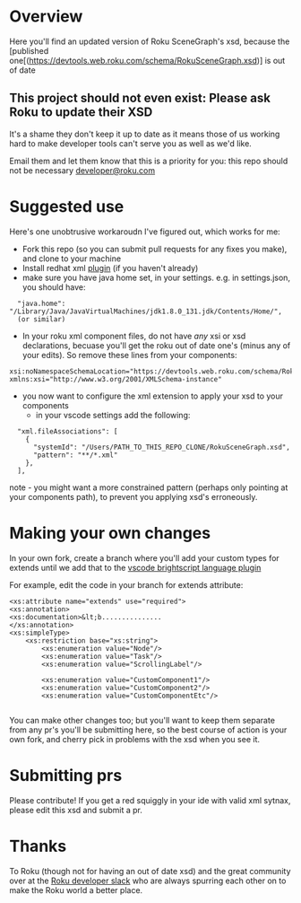 # Overview

Here you'll find an updated version of Roku SceneGraph's xsd, because the [published one[(https://devtools.web.roku.com/schema/RokuSceneGraph.xsd)] is out of date

## This project should not even exist: Please ask Roku to update their XSD

It's a shame they don't keep it up to date as it means those of us working hard to make developer tools can't serve you as well as we'd like. 

Email them and let them know that this is a priority for you: this repo should not be necessary [developer@roku.com](mailto:developer@roku.com)

# Suggested use

Here's one unobtrusive workaroudn I've figured out, which works for me:

 - Fork this repo (so you can submit pull requests for any fixes you make), and clone to your machine 
 - Install redhat xml [plugin](https://developers.redhat.com/blog/2018/12/04/xml-language-server-vscode-extension/) (if you haven't already)
 - make sure you have java home set, in your settings. e.g. in settings.json, you should have:

```
  "java.home": "/Library/Java/JavaVirtualMachines/jdk1.8.0_131.jdk/Contents/Home/",
  (or similar)
```
 	
 - In your roku xml component files, do not have _any_ xsi or xsd declarations, becuase you'll get the roku out of date one's (minus any of your edits). So remove these lines from your components:

```  
xsi:noNamespaceSchemaLocation="https://devtools.web.roku.com/schema/RokuSceneGraph.xsd"
xmlns:xsi="http://www.w3.org/2001/XMLSchema-instance"  
```

 - you now want to configure the xml extension to apply your xsd to your components
   - in your vscode settings add the following: 

```
  "xml.fileAssociations": [
    {
      "systemId": "/Users/PATH_TO_THIS_REPO_CLONE/RokuSceneGraph.xsd",
      "pattern": "**/*.xml"
    },
  ],

```

note - you might want a more constrained pattern (perhaps only pointing at your components path), to prevent you applying xsd's erroneously.
    

# Making your own changes
 In your own fork, create a branch where you'll add your custom types for extends until we add that to the [vscode brightscript language plugin](https://github.com/TwitchBronBron/vscode-brightscript-language/)

For example, edit the code in your branch for extends attribute:

```
<xs:attribute name="extends" use="required">
<xs:annotation>
<xs:documentation>&lt;b...............
</xs:annotation>
<xs:simpleType>
    <xs:restriction base="xs:string">
        <xs:enumeration value="Node"/>
        <xs:enumeration value="Task"/>
        <xs:enumeration value="ScrollingLabel"/>

        <xs:enumeration value="CustomComponent1"/>
        <xs:enumeration value="CustomComponent2"/>
        <xs:enumeration value="CustomComponentEtc"/>
                        
```

You can make other changes too; but you'll want to keep them separate from any pr's you'll be submitting here, so the best course of action is your own fork, and cherry pick in problems with the xsd when you see it.

# Submitting prs

Please contribute! If you get a red squiggly in your ide with valid xml sytnax, please edit this xsd and submit a pr.

# Thanks

To Roku (though not for having an out of date xsd) and the great community over at the [Roku developer slack](http://tiny.cc/nrdf0y) who are always spurring each other on to make the Roku world a better place.

